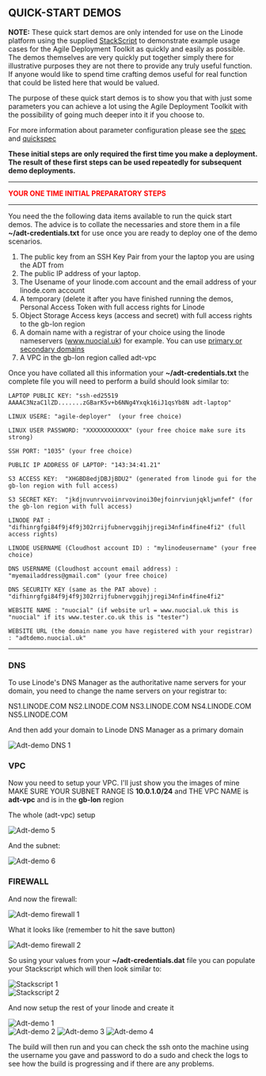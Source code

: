 ## QUICK-START DEMOS  

**NOTE:** These quick start demos are only intended for use on the Linode platform using the supplied [StackScript](https://cloud.linode.com/stackscripts/635271) to demonstrate example usage cases for the Agile Deployment Toolkit as quickly and easily as possible.  The demos themselves are very quickly put together simply there for illustrative purposes they are not there to provide any truly useful function. If anyone would like to spend time crafting demos useful for real function that could be listed here that would be valued. 

The purpose of these quick start demos is to show you that with just some parameters you can achieve a lot using the Agile Deployment Toolkit with the possibility of going much deeper into it if you choose to.

For more information about parameter configuration please see the [spec](https://github.com/wintersys-projects/adt-build-machine-scripts/blob/main/templatedconfigurations/specification.md) and [quickspec](https://github.com/wintersys-projects/adt-build-machine-scripts/blob/main/templatedconfigurations/quick_specification.dat)

**These initial steps are only required the first time you make a deployment. The result of these first steps can be used repeatedly for subsequent demo deployments.** 

--------------------------
<span style="color:red">**YOUR ONE TIME INITIAL PREPARATORY STEPS**</span>

--------------------------

You need the the following data items available to run the quick start demos. The advice is to collate the necessaries and store them in a file **~/adt-credentials.txt** for use once you are ready to deploy one of the demo scenarios. 

1. The public key from an SSH Key Pair from your the laptop you are using the ADT from
3. The public IP address of your laptop. 
4. The Usename of your linode.com account and the email address of your linode.com account
5. A temporary (delete it after you have finished running the demos, Personal Access Token with full access rights for Linode
6. Object Storage Access keys (access and secret) with full access rights to the gb-lon region
7. A domain name with a registrar of your choice using the linode nameservers (www.nuocial.uk) for example. You can use [primary or secondary domains](https://techdocs.akamai.com/cloud-computing/docs/create-a-domain)
8. A VPC in the gb-lon region called adt-vpc

Once you have collated all this information your **~/adt-credentials.txt** the complete file you will need to perform a build should look similar to:

````LAPTOP PUBLIC KEY: "ssh-ed25519 AAAAC3NzaC1lZD.......zGBarK5v+b6NNg4Yxqk16iJ1qsYb8N adt-laptop"````  

````LINUX USERE: "agile-deployer"  (your free choice)````  

````LINUX USER PASSWORD: "XXXXXXXXXXXX" (your free choice make sure its strong)```` 

````SSH PORT: "1035" (your free choice)````  

````PUBLIC IP ADDRESS OF LAPTOP: "143:34:41.21"````

````S3 ACCESS KEY:  "XHGBD8edjDBJjBDU2" (generated from linode gui for the gb-lon region with full access)````  

````S3 SECRET KEY:  "jkdjnvunrvvoiinrvovinoi30ejfoinrviunjqkljwnfef" (for the gb-lon region with full access)````  

````LINODE PAT : "difhinrgfgi84f9j4f9j302rrijfubnervggihjjregi34nfin4fine4fi2" (full access rights)````  

````LINODE USERNAME (Cloudhost account ID) : "mylinodeusername" (your free choice)````  

````DNS USERNAME (Cloudhost account email address) : "myemailaddress@gmail.com" (your free choice)````  

````DNS SECURITY KEY (same as the PAT above) : "difhinrgfgi84f9j4f9j302rrijfubnervggihjjregi34nfin4fine4fi2"````  

````WEBSITE NAME : "nuocial" (if website url = www.nuocial.uk this is "nuocial" if its www.tester.co.uk this is "tester")````  

````WEBSITE URL (the domain name you have registered with your registrar) : "adtdemo.nuocial.uk"````  

----------------------------

### DNS

To use Linode's DNS Manager as the authoritative name servers for your domain, you need to change the name servers on your registrar to:  

NS1.LINODE.COM
NS2.LINODE.COM
NS3.LINODE.COM
NS4.LINODE.COM
NS5.LINODE.COM

And then add your domain to Linode DNS Manager as a primary domain

![](images/adt-demos-dns.png "Adt-demo DNS 1") 

### VPC

Now you need to setup your VPC. I'll just show you the images of mine
MAKE SURE YOUR SUBNET RANGE IS **10.0.1.0/24** and THE VPC NAME is **adt-vpc** and is in the **gb-lon** region  

The whole (adt-vpc) setup

![](images/adt-demo5.png "Adt-demo 5") 

And the subnet:  

![](images/adt-demo6.png "Adt-demo 6") 


### FIREWALL

And now the firewall:  


![](images/adt-demos-firewall1.png "Adt-demo firewall 1") 

What it looks like (remember to hit the save button)  

![](images/adt-demos-firewall2.png "Adt-demo firewall 2") 


So using your values from your **~/adt-credentials.dat** file you can populate your Stackscript which will then look similar to:

![](images/stackscript1.png "Stackscript 1")  
![](images/stackscript2.png "Stackscript 2")  

And now setup the rest of your linode and create it

![](images/adt-demo1.png "Adt-demo 1")  
![](images/adt-demo2.png "Adt-demo 2") 
![](images/adt-demo3.png "Adt-demo 3") 
![](images/adt-demo4.png "Adt-demo 4") 

The build will then run and you can check the ssh onto the machine using the username you gave and password to do a sudo and check the logs to see how the build is progressing and if there are any problems. 



